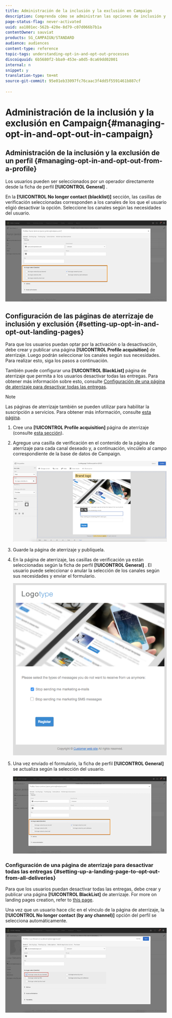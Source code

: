 ```yaml
---
title: Administración de la inclusión y la exclusión en Campaign
description: Comprenda cómo se administran las opciones de inclusión y exclusión en Adobe Campaign.
page-status-flag: never-activated
uuid: aa1801ec-562b-420e-8d79-c07d066b7b1a
contentOwner: sauviat
products: SG_CAMPAIGN/STANDARD
audience: audiences
content-type: reference
topic-tags: understanding-opt-in-and-opt-out-processes
discoiquuid: 6b5680f2-bba9-453e-a0d5-8ca69dd02001
internal: n
snippet: y
translation-type: tm+mt
source-git-commit: 95e01eb33097fc76caac3f4dd5f5591461b887cf

---
```



# Administración de la inclusión y la exclusión en Campaign{#managing-opt-in-and-opt-out-in-campaign}

## Administración de la inclusión y la exclusión de un perfil {#managing-opt-in-and-opt-out-from-a-profile}

Los usuarios pueden ser seleccionados por un operador directamente desde la ficha de perfil **[!UICONTROL General]** .

En la **[!UICONTROL No longer contact (blacklist)]** sección, las casillas de verificación seleccionadas corresponden a los canales de los que el usuario eligió desactivar la opción. Seleccione los canales según las necesidades del usuario.

![](assets/optin_landingpage_3.png)

## Configuración de las páginas de aterrizaje de inclusión y exclusión {#setting-up-opt-in-and-opt-out-landing-pages}

Para que los usuarios puedan optar por la activación o la desactivación, debe crear y publicar una página **[!UICONTROL Profile acquisition]** de aterrizaje. Luego podrán seleccionar los canales según sus necesidades. Para realizar esto, siga los pasos a continuación.

También puede configurar una **[!UICONTROL BlackList]** página de aterrizaje que permita a los usuarios desactivar todas las entregas. Para obtener más información sobre esto, consulte [Configuración de una página de aterrizaje para desactivar todas las entregas](#setting-up-a-landing-page-to-opt-out-from-all-deliveries).

>[!NOTE]
>
>Las páginas de aterrizaje también se pueden utilizar para habilitar la suscripción a servicios. Para obtener más información, consulte [esta página](../../channels/using/configuring-landing-page.md#linking-a-landing-page-to-a-service).

1. Cree una **[!UICONTROL Profile acquisition]** página de aterrizaje (consulte [esta sección](../../channels/using/getting-started-with-landing-pages.md)).
1. Agregue una casilla de verificación en el contenido de la página de aterrizaje para cada canal deseado y, a continuación, vincúlelo al campo correspondiente de la base de datos de Campaign.

   ![](assets/optin_landingpage_1.png)

1. Guarde la página de aterrizaje y publíquela.
1. En la página de aterrizaje, las casillas de verificación ya están seleccionadas según la ficha de perfil **[!UICONTROL General]** . El usuario puede seleccionar o anular la selección de los canales según sus necesidades y enviar el formulario.

   ![](assets/optin_landingpage_2.png)

1. Una vez enviado el formulario, la ficha de perfil **[!UICONTROL General]** se actualiza según la selección del usuario.

   ![](assets/optin_landingpage_3.png)

### Configuración de una página de aterrizaje para desactivar todas las entregas {#setting-up-a-landing-page-to-opt-out-from-all-deliveries}

Para que los usuarios puedan desactivar todas las entregas, debe crear y publicar una página **[!UICONTROL BlackList]** de aterrizaje. For more on landing pages creation, refer to [this page](../../channels/using/getting-started-with-landing-pages.md).

Una vez que un usuario hace clic en el vínculo de la página de aterrizaje, la **[!UICONTROL No longer contact (by any channel)]** opción del perfil se selecciona automáticamente.

![](assets/blacklisting_allchannels.png)

